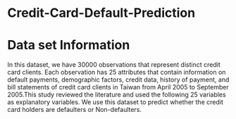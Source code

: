# Credit-Card-Default-Prediction
# Data set Information
In this dataset, we have 30000 observations that represent distinct credit card clients. Each observation has 25 attributes that contain information on default payments, demographic factors, credit data, history of payment, and bill statements of credit card clients in Taiwan from April 2005 to September 2005.This study reviewed the literature and used the following 25 variables as explanatory variables. We use this dataset to predict whether the credit card holders are defaulters or Non-defaulters.
